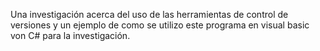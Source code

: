 Una investigación acerca del uso de las herramientas de control de versiones y un ejemplo de como se utilizo este programa en visual basic von C# para la investigación.
